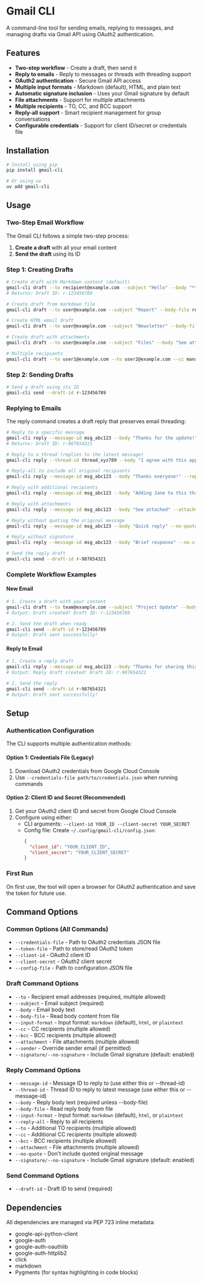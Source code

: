 # Gmail CLI

A command-line tool for sending emails, replying to messages, and managing drafts via Gmail API using OAuth2 authentication.

## Features

- **Two-step workflow** - Create a draft, then send it
- **Reply to emails** - Reply to messages or threads with threading support
- **OAuth2 authentication** - Secure Gmail API access
- **Multiple input formats** - Markdown (default), HTML, and plain text
- **Automatic signature inclusion** - Uses your Gmail signature by default
- **File attachments** - Support for multiple attachments
- **Multiple recipients** - TO, CC, and BCC support
- **Reply-all support** - Smart recipient management for group conversations
- **Configurable credentials** - Support for client ID/secret or credentials file

## Installation

```bash
# Install using pip
pip install gmail-cli

# Or using uv
uv add gmail-cli
```

## Usage

### Two-Step Email Workflow

The Gmail CLI follows a simple two-step process:
1. **Create a draft** with all your email content
2. **Send the draft** using its ID

### Step 1: Creating Drafts

```bash
# Create draft with Markdown content (default)
gmail-cli draft --to recipient@example.com --subject "Hello" --body "**Bold** and *italic* text"
# Returns: Draft ID: r-123456789

# Create draft from markdown file
gmail-cli draft --to user@example.com --subject "Report" --body-file report.md

# Create HTML email draft
gmail-cli draft --to user@example.com --subject "Newsletter" --body-file newsletter.html --input-format html

# Create draft with attachments
gmail-cli draft --to user@example.com --subject "Files" --body "See attached" --attachment file1.pdf --attachment file2.txt

# Multiple recipients
gmail-cli draft --to user1@example.com --to user2@example.com --cc manager@example.com --subject "Meeting" --body "Agenda attached"
```

### Step 2: Sending Drafts

```bash
# Send a draft using its ID
gmail-cli send --draft-id r-123456789
```

### Replying to Emails

The reply command creates a draft reply that preserves email threading:

```bash
# Reply to a specific message
gmail-cli reply --message-id msg_abc123 --body "Thanks for the update!"
# Returns: Draft ID: r-987654321

# Reply to a thread (replies to the latest message)
gmail-cli reply --thread-id thread_xyz789 --body "I agree with this approach."

# Reply-all to include all original recipients
gmail-cli reply --message-id msg_abc123 --body "Thanks everyone!" --reply-all

# Reply with additional recipients
gmail-cli reply --message-id msg_abc123 --body "Adding Jane to this thread" --cc jane@example.com

# Reply with attachments
gmail-cli reply --message-id msg_abc123 --body "See attached" --attachment document.pdf

# Reply without quoting the original message
gmail-cli reply --message-id msg_abc123 --body "Quick reply" --no-quote

# Reply without signature
gmail-cli reply --message-id msg_abc123 --body "Brief response" --no-signature

# Send the reply draft
gmail-cli send --draft-id r-987654321
```

### Complete Workflow Examples

#### New Email
```bash
# 1. Create a draft with your content
gmail-cli draft --to team@example.com --subject "Project Update" --body-file update.md --attachment report.pdf
# Output: Draft created! Draft ID: r-123456789

# 2. Send the draft when ready
gmail-cli send --draft-id r-123456789
# Output: Draft sent successfully!
```

#### Reply to Email
```bash
# 1. Create a reply draft
gmail-cli reply --message-id msg_abc123 --body "Thanks for sharing this!" --reply-all
# Output: Reply draft created! Draft ID: r-987654321

# 2. Send the reply
gmail-cli send --draft-id r-987654321
# Output: Draft sent successfully!
```

## Setup

### Authentication Configuration

The CLI supports multiple authentication methods:

#### Option 1: Credentials File (Legacy)
1. Download OAuth2 credentials from Google Cloud Console
2. Use `--credentials-file path/to/credentials.json` when running commands

#### Option 2: Client ID and Secret (Recommended)
1. Get your OAuth2 client ID and secret from Google Cloud Console
2. Configure using either:
   - CLI arguments: `--client-id YOUR_ID --client-secret YOUR_SECRET`
   - Config file: Create `~/.config/gmail-cli/config.json`:
     ```json
     {
       "client_id": "YOUR_CLIENT_ID",
       "client_secret": "YOUR_CLIENT_SECRET"
     }
     ```

### First Run
On first use, the tool will open a browser for OAuth2 authentication and save the token for future use.

## Command Options

### Common Options (All Commands)
- `--credentials-file` - Path to OAuth2 credentials JSON file
- `--token-file` - Path to store/read OAuth2 token
- `--client-id` - OAuth2 client ID
- `--client-secret` - OAuth2 client secret
- `--config-file` - Path to configuration JSON file

### Draft Command Options
- `--to` - Recipient email addresses (required, multiple allowed)
- `--subject` - Email subject (required)
- `--body` - Email body text
- `--body-file` - Read body content from file
- `--input-format` - Input format: `markdown` (default), `html`, or `plaintext`
- `--cc` - CC recipients (multiple allowed)
- `--bcc` - BCC recipients (multiple allowed)
- `--attachment` - File attachments (multiple allowed)
- `--sender` - Override sender email (if permitted)
- `--signature/--no-signature` - Include Gmail signature (default: enabled)

### Reply Command Options
- `--message-id` - Message ID to reply to (use either this or --thread-id)
- `--thread-id` - Thread ID to reply to latest message (use either this or --message-id)
- `--body` - Reply body text (required unless --body-file)
- `--body-file` - Read reply body from file
- `--input-format` - Input format: `markdown` (default), `html`, or `plaintext`
- `--reply-all` - Reply to all recipients
- `--to` - Additional TO recipients (multiple allowed)
- `--cc` - Additional CC recipients (multiple allowed)
- `--bcc` - BCC recipients (multiple allowed)
- `--attachment` - File attachments (multiple allowed)
- `--no-quote` - Don't include quoted original message
- `--signature/--no-signature` - Include Gmail signature (default: enabled)

### Send Command Options
- `--draft-id` - Draft ID to send (required)

## Dependencies

All dependencies are managed via PEP 723 inline metadata:
- google-api-python-client
- google-auth
- google-auth-oauthlib  
- google-auth-httplib2
- click
- markdown
- Pygments (for syntax highlighting in code blocks)
